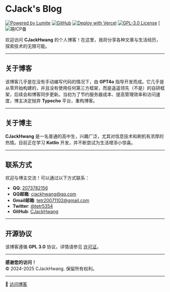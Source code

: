 # CJack's Blog
[![Powered by Lumite](https://img.shields.io/badge/Powered%20by-Lumite-FFFFFF?style=flat)](https://github.com/CJackHwang/Lumite)
[![GitHub](https://img.shields.io/badge/GitHub-CJackHwang-100000?style=flat&logo=github&logoColor=white)](https://github.com/CJackHwang)
[![Deploy with Vercel](https://img.shields.io/badge/Vercel-Deploy-000000?style=flat&logo=vercel)](https://vercel.com)
[![GPL-3.0 License](https://img.shields.io/badge/License-GPL%203.0-blue.svg?style=flat)](https://www.gnu.org/licenses/gpl-3.0.html)
[![萌ICP备](https://img.shields.io/badge/%E8%90%8CICP%E5%A4%87-20241982-fa2484?style=flat&logo=keyword=20241982)

欢迎访问 **CJackHwang** 的个人博客！在这里，我将分享各种文章与生活经历，探索技术的无限可能。

---

## 关于博客

该博客几乎是在没有手动编写代码的情况下，由 **GPT4o** 指导开发而成。它几乎是从零开始构建的，并且没有使用任何第三方框架，而是遥遥领先（不是）的自研框架，后续会和博客同步更新。当初为了节约服务器成本、提高管理效率和访问速度，博主决定抛弃 **Typecho** 平台，重构博客。

---

## 关于博主

**CJackHwang** 是一名普通的高中生，兴趣广泛，尤其对信息技术和刷机有浓厚的热情。目前正在学习 **Kotlin** 开发，并不断尝试为生活增添小惊喜。

---

## 联系方式

欢迎与博主交流！可以通过以下方式联系：

- **QQ**: [2073782156](tencent://message/?uin=2073782156)
- **QQ邮箱**: [cjackhwang@qq.com](mailto:cjackhwang@qq.com)
- **Gmail邮箱**: [tetr20071102@gmail.com](mailto:tetr20071102@gmail.com)
- **Twitter**: [@tetr5354](https://twitter.com/tetr5354)
- **GitHub**: [CJackHwang](https://github.com/CJackHwang)

---

## 开源协议

该博客遵循 **GPL 3.0** 协议，详情请参见 [许可证](https://github.com/CJackHwang/Blog/blob/c3d797b986cf959a7a2faa005c19a2e3729e2c16/LICENSE)。

---

**感谢您的访问！**  
© 2024-2025 CJackHwang. 保留所有权利。

---

🔗 [访问博客](https://www.cjack.cfd/)